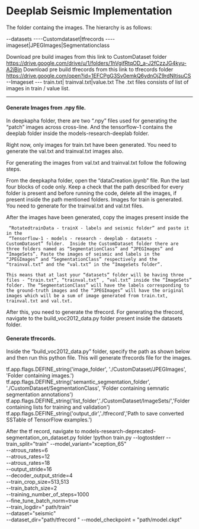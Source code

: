 # Deeplab Seismic Implementation

The folder containg the images. The hierarchy is as follows:


--datasets
----Customdataset|tfrecords
---- imageset|JPEGImages|Segmentationclass


Download pre build images from this link to CustomDataset folder https://drive.google.com/drive/u/1/folders/1hVgifRtqOD_a-J2fCzzJG4kyu-A2jBjn
Download pre build tfrecords from this link to tfrecords folder https://drive.google.com/open?id=1EFCPgG3Sv0emkQ6ydnOjZ9rdNItisuCS
--Imageset
--- train.txt| trainval.txt|value.txt
The .txt files consists of list of images in train / value list.

_________________________________________

#### Generate Images from .npy file.

In deepkapha folder, there are two “.npy” files used for generating the “patch” images across cross-line. And the tensorflow-1 contains the deeplab folder inside the models-research-deeplab folder. 

Right now, only images for train.txt have been generated. You need to generate the val.txt and trainval.txt images also. 

For generating the images from val.txt and trainval.txt follow the following steps.

From the deepkapha folder, open the “dataCreation.ipynb” file. Run the last four blocks of code only. Keep a check that the path described for every folder is present and before running the code, delete all the images, if present inside the path mentioned folders. Images for train is generated. You need to generate for the trainval.txt and val.txt files. 

After the images have been generated, copy the images present inside the 

     “RotatedtrainData - trainX - labels and seismic folder” and paste it in the 
     “Tensorflow-1 - models - research - deeplab - datasets - CustomDataset” folder.  Inside the CustomDataset folder there are three folders named as “SegmentationClass” and “JPEGImages” and “ImageSets”. Paste the images of seismic and labels in the “JPEGImages” and “SegmentationClass” respectively and the “trainval.txt” and the “val.txt” in the “ImageSets folder”.

    This means that at last your “datasets” folder will be having three files - “train.txt”, “trainval.txt” , “val.txt” inside the “ImageSets” folder. The “SegmentationClass” will have the labels corresponding to the ground-truth images and the “JPEGImages” will have the original images which will be a sum of image generated from train.txt, trainval.txt and val.txt.

After this, you need to generate the tfrecord. For generating the tfrecord, navigate to the build_voc2012_data.py folder present inside the datasets folder. 
#### Generate tfrecords. 
Inside the  “build_voc2012_data.py” folder, specify the path as shown below and then run this python file. This will generate tfrecords file for the images.

tf.app.flags.DEFINE_string('image_folder', './CustomDataset/JPEGImages', 'Folder containing images.')
tf.app.flags.DEFINE_string('semantic_segmentation_folder', './CustomDataset/SegmentationClass', 'Folder containing semnatic segmentation annotations')
tf.app.flags.DEFINE_string('list_folder','./CustomDataset/ImageSets/','Folder containing lists for training and validation')
tf.app.flags.DEFINE_string('output_dir','./tfrecord','Path to save converted SSTable of TensorFlow examples.')

After the tf record, navigate to models-research-deprecated-segmentation_on_dataset.py folder
!python train.py --logtostderr --train_split="train" --model_variant="xception_65" \
  --atrous_rates=6 \
  --atrous_rates=12 \
  --atrous_rates=18 \
  --output_stride=16 \
  --decoder_output_stride=4 \
  --train_crop_size=513,513 \
  --train_batch_size=2 \
  --training_number_of_steps=1000 \
  --fine_tune_batch_norm=true \
  --train_logdir=" path/train" \
  --dataset="seismic" \
  --dataset_dir="path/tfrecord " 
  --model_checkpoint = "path/model.ckpt" 

